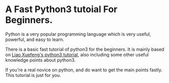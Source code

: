 # A Fast Python3 tutoial For Beginners.  
Python is a very popular programming language which is very useful, powerful, and easy to learn.  

There is a basic fast tutorial of python3 for the beginners. It is mainly based on [Liao Xuefeng's python3 tutorial][1], also including some other useful knowledge points about python3.  

If you're a real novice on python, and do want to get the main points fastly. This tutorial is just for you.

















[1]: https://www.liaoxuefeng.com/wiki/0014316089557264a6b348958f449949df42a6d3a2e542c000
